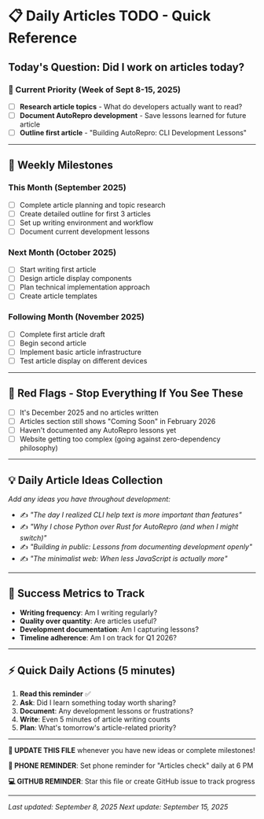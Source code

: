 # 📋 Daily Articles TODO - Quick Reference

## Today's Question: Did I work on articles today?

### 🎯 Current Priority (Week of Sept 8-15, 2025)
- [ ] **Research article topics** - What do developers actually want to read?
- [ ] **Document AutoRepro development** - Save lessons learned for future article
- [ ] **Outline first article** - "Building AutoRepro: CLI Development Lessons"

---

## 📅 Weekly Milestones

### This Month (September 2025)
- [ ] Complete article planning and topic research
- [ ] Create detailed outline for first 3 articles  
- [ ] Set up writing environment and workflow
- [ ] Document current development lessons

### Next Month (October 2025)
- [ ] Start writing first article
- [ ] Design article display components
- [ ] Plan technical implementation approach
- [ ] Create article templates

### Following Month (November 2025)
- [ ] Complete first article draft
- [ ] Begin second article
- [ ] Implement basic article infrastructure
- [ ] Test article display on different devices

---

## 🚨 Red Flags - Stop Everything If You See These
- [ ] It's December 2025 and no articles written
- [ ] Articles section still shows "Coming Soon" in February 2026
- [ ] Haven't documented any AutoRepro lessons yet
- [ ] Website getting too complex (going against zero-dependency philosophy)

---

## 💡 Daily Article Ideas Collection
*Add any ideas you have throughout development:*

- ✍️ _"The day I realized CLI help text is more important than features"_
- ✍️ _"Why I chose Python over Rust for AutoRepro (and when I might switch)"_
- ✍️ _"Building in public: Lessons from documenting development openly"_
- ✍️ _"The minimalist web: When less JavaScript is actually more"_

---

## 🎯 Success Metrics to Track
- **Writing frequency**: Am I writing regularly?
- **Quality over quantity**: Are articles useful?
- **Development documentation**: Am I capturing lessons?
- **Timeline adherence**: Am I on track for Q1 2026?

---

## ⚡ Quick Daily Actions (5 minutes)
1. **Read this reminder** ✅
2. **Ask**: Did I learn something today worth sharing?
3. **Document**: Any development lessons or frustrations?
4. **Write**: Even 5 minutes of article writing counts
5. **Plan**: What's tomorrow's article-related priority?

---

**🔄 UPDATE THIS FILE** whenever you have new ideas or complete milestones!

**📱 PHONE REMINDER**: Set phone reminder for "Articles check" daily at 6 PM

**💻 GITHUB REMINDER**: Star this file or create GitHub issue to track progress

---
*Last updated: September 8, 2025*
*Next update: September 15, 2025*

